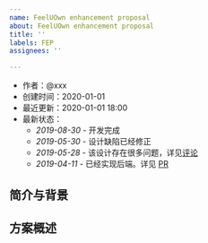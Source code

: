 ```yaml
---
name: FeelUOwn enhancement proposal
about: FeelUOwn enhancement proposal
title: ''
labels: FEP
assignees: ''

---
```


- 作者：@xxx 
- 创建时间：2020-01-01
- 最近更新：2020-01-01 18:00
- 最新状态：
  - *2019-08-30* - 开发完成
  - *2019-05-30* - 设计缺陷已经修正
  - *2019-05-28* - 该设计存在很多问题，详见[评论]()
  - *2019-04-11* - 已经实现后端。详见 [PR]()

## 简介与背景

## 方案概述
